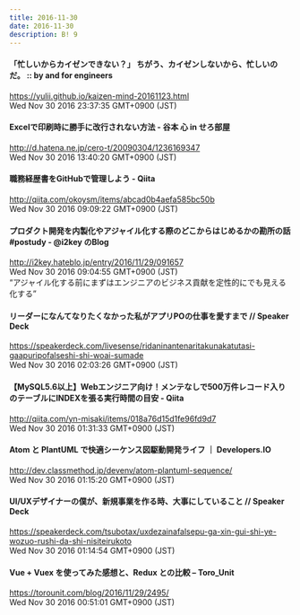 ```yaml
---
title: 2016-11-30
date: 2016-11-30
description: B! 9
---
```


#### 「忙しいからカイゼンできない？」 ちがう、カイゼンしないから、忙しいのだ。 :: by and for engineers
https://yulii.github.io/kaizen-mind-20161123.html<br>
Wed Nov 30 2016 23:37:35 GMT+0900 (JST)<br>


#### Excelで印刷時に勝手に改行されない方法 - 谷本 心 in せろ部屋
http://d.hatena.ne.jp/cero-t/20090304/1236169347<br>
Wed Nov 30 2016 13:40:20 GMT+0900 (JST)<br>


#### 職務経歴書をGitHubで管理しよう - Qiita
http://qiita.com/okoysm/items/abcad0b4aefa585bc50b<br>
Wed Nov 30 2016 09:09:22 GMT+0900 (JST)<br>


#### プロダクト開発を内製化やアジャイル化する際のどこからはじめるかの勘所の話 #postudy  - @i2key のBlog
http://i2key.hateblo.jp/entry/2016/11/29/091657<br>
Wed Nov 30 2016 09:04:55 GMT+0900 (JST)<br>
“アジャイル化する前にまずはエンジニアのビジネス貢献を定性的にでも見える化する”


#### リーダーになんてなりたくなかった私がアプリPOの仕事を愛すまで // Speaker Deck
https://speakerdeck.com/livesense/ridaninantenaritakunakatutasi-gaapuripofalseshi-shi-woai-sumade<br>
Wed Nov 30 2016 02:03:26 GMT+0900 (JST)<br>


#### 【MySQL5.6以上】Webエンジニア向け！メンテなしで500万件レコード入りのテーブルにINDEXを張る実行時間の目安 - Qiita
http://qiita.com/yn-misaki/items/018a76d15d1fe96fd9d7<br>
Wed Nov 30 2016 01:31:33 GMT+0900 (JST)<br>


#### Atom と PlantUML で快適シーケンス図駆動開発ライフ ｜ Developers.IO
http://dev.classmethod.jp/devenv/atom-plantuml-sequence/<br>
Wed Nov 30 2016 01:15:20 GMT+0900 (JST)<br>


#### UI/UXデザイナーの僕が、新規事業を作る時、大事にしていること // Speaker Deck
https://speakerdeck.com/tsubotax/uxdezainafalsepu-ga-xin-gui-shi-ye-wozuo-rushi-da-shi-nisiteirukoto<br>
Wed Nov 30 2016 01:14:54 GMT+0900 (JST)<br>


#### Vue + Vuex を使ってみた感想と、Redux との比較 – Toro_Unit
https://torounit.com/blog/2016/11/29/2495/<br>
Wed Nov 30 2016 00:51:01 GMT+0900 (JST)<br>


